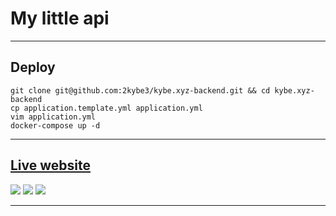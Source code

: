 # My little api

---

## Deploy

```
git clone git@github.com:2kybe3/kybe.xyz-backend.git && cd kybe.xyz-backend
cp application.template.yml application.yml
vim application.yml
docker-compose up -d
```

---

## [Live website](https://api.kybe.xyz)

![](http://status.kybe.xyz/api/badge/2/status)
![](http://status.kybe.xyz/api/badge/2/uptime)
![](http://status.kybe.xyz/api/badge/2/ping)

---
